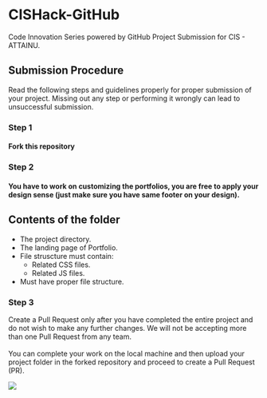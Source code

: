 # CISHack-GitHub
Code Innovation Series powered by GitHub
Project Submission for CIS - ATTAINU.

## Submission Procedure
Read the following steps and guidelines properly for proper submission of your project. Missing out any step or performing it wrongly can lead to unsuccessful submission. 

### Step 1
#### Fork this repository

### Step 2
#### You have to work on customizing the portfolios, you are free to apply your design sense (just make sure you have same footer on your design).

## Contents of the folder
+ The project directory.
+ The landing page of Portfolio.
+ File struscture must contain:
    - Related CSS files.
    - Related JS files.
+ Must have proper file structure.

### Step 3
Create a Pull Request only after you have completed the entire project and do not wish to make any further changes. We will not be accepting more than one Pull Request from any team. \
\
You can complete your work on the local machine and then upload your project folder in the forked repository and proceed to create a Pull Request (PR).

![](https://storage.googleapis.com/incind/Day-3PSpmjL2)
